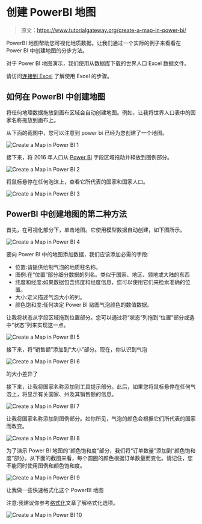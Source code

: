 # 创建 PowerBI 地图

> 原文：<https://www.tutorialgateway.org/create-a-map-in-power-bi/>

PowerBI 地图帮助您可视化地质数据。让我们通过一个实际的例子来看看在 Power BI 中创建地图的分步方法。

对于 Power BI 地图演示，我们使用从数据库下载的世界人口 Excel 数据文件。

请访问[连接到 Excel](https://www.tutorialgateway.org/get-data-from-excel-to-power-bi/) 了解使用 Excel 的步骤。

## 如何在 PowerBI 中创建地图

将任何地理数据拖放到画布区域会自动创建地图。例如，让我将世界人口表中的国家名称拖放到画布上。

从下面的截图中，您可以注意到 power bi 已经为您创建了一个地图。

![Create a Map in Power BI 1](img/e066e2653361787dac2081b0cdb0697b.png)

接下来，将 2016 年人口从 [Power BI](https://www.tutorialgateway.org/power-bi-tutorial/) 字段区域拖动并释放到图例部分。

![Create a Map in Power BI 2](img/5673b9ab6b3e0160a300195d9523b569.png)

将鼠标悬停在任何泡沫上，查看它所代表的国家和国家人口。

![Create a Map in Power BI 3](img/b8f62738f04c4afecd4784ad7e5530b5.png)

## PowerBI 中创建地图的第二种方法

首先，在可视化部分下，单击地图。它使用模型数据自动创建，如下图所示。

![Create a Map in Power BI 4](img/78e7484c89f4b900b522d05cbe1a72b0.png)

要向 Power BI 中的地图添加数据，我们应该添加必需的字段:

*   位置:请提供绘制气泡的地质柱名称。
*   图例:在“位置”部分细分数据的列名。类似于国家、地区、领地或大陆的东西
*   纬度和经度:如果数据包含纬度和经度信息，您可以使用它们来检索准确的位置。
*   大小:定义描述气泡大小的列。
*   颜色饱和度:任何决定 Power BI 贴图气泡颜色的数值数据。

让我将状态从字段区域拖到位置部分。您可以通过将“状态”列拖到“位置”部分或选中“状态”列来实现这一点。

![Create a Map in Power BI 5](img/fa64ed1569a9afa2fefb144a1ebcea3f.png)

接下来，将“销售额”添加到“大小”部分。现在，你认识到气泡

![Create a Map in Power BI 6](img/7592ccbd23715ca13059f0c5ea509286.png)

的大小差异了

接下来，让我将国家名称添加到工具提示部分。此后，如果您将鼠标悬停在任何气泡上，将显示有关国家、州及其销售额的信息。

![Create a Map in Power BI 7](img/4e9d67cb82f6f1b3aae70845e35550ef.png)

让我将国家名称添加到图例部分。如你所见，气泡的颜色会根据它们所代表的国家而改变。

![Create a Map in Power BI 8](img/f2a87602ff75dcabdef4a249a00f88a2.png)

为了演示 Power BI 地图的“颜色饱和度”部分，我们将“订单数量”添加到“颜色饱和度”部分。从下面的截图来看，每个圆圈的颜色根据订单数量而变化。请记住，您不能同时使用图例和颜色饱和度。

![Create a Map in Power BI 9](img/f65bb2f9ae7d14d5673b1dbfa63a02ae.png)

让我做一些快速格式化这个 PowerBI 地图

注意:我建议你参考[格式化](https://www.tutorialgateway.org/format-power-bi-map/)文章了解格式化选项。

![Create a Map in Power BI 10](img/f161304c14f475cfe90475327d03ed0d.png)